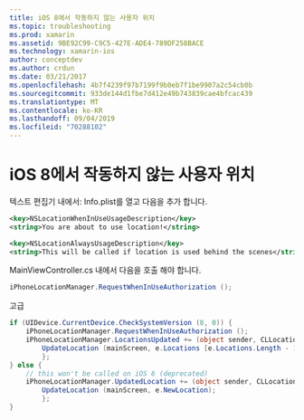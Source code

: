 ```yaml
---
title: iOS 8에서 작동하지 않는 사용자 위치
ms.topic: troubleshooting
ms.prod: xamarin
ms.assetid: 9BE92C99-C9C5-427E-ADE4-789DF258BACE
ms.technology: xamarin-ios
author: conceptdev
ms.author: crdun
ms.date: 03/21/2017
ms.openlocfilehash: 4b7f4239f97b7199f9b0eb7f1be9907a2c54cb0b
ms.sourcegitcommit: 933de144d1fbe7d412e49b743839cae4bfcac439
ms.translationtype: MT
ms.contentlocale: ko-KR
ms.lasthandoff: 09/04/2019
ms.locfileid: "70288102"
---
```

# <a name="user-location-not-working-in-ios-8"></a>iOS 8에서 작동하지 않는 사용자 위치

텍스트 편집기 내에서: Info.plist를 열고 다음을 추가 합니다.

```xml
<key>NSLocationWhenInUseUsageDescription</key>
<string>You are about to use location!</string>

<key>NSLocationAlwaysUsageDescription</key>
<string>This will be called if location is used behind the scenes</string>
```

MainViewController.cs 내에서 다음을 호출 해야 합니다.

```csharp
iPhoneLocationManager.RequestWhenInUseAuthorization ();
```

고급

```cs
if (UIDevice.CurrentDevice.CheckSystemVersion (8, 0)) {
    iPhoneLocationManager.RequestWhenInUseAuthorization ();
    iPhoneLocationManager.LocationsUpdated += (object sender, CLLocationsUpdatedEventArgs e) => {
        UpdateLocation (mainScreen, e.Locations [e.Locations.Length - 1]);
        };
} else {
    // this won't be called on iOS 6 (deprecated)
    iPhoneLocationManager.UpdatedLocation += (object sender, CLLocationUpdatedEventArgs e) => {
        UpdateLocation (mainScreen, e.NewLocation);
        };
}
```
